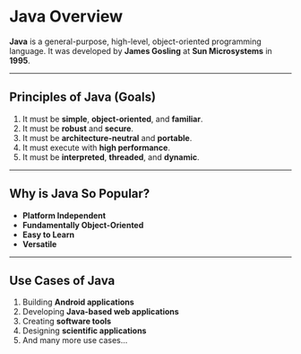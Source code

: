 # Java Overview

**Java** is a general-purpose, high-level, object-oriented programming language. It was developed by **James Gosling** at **Sun Microsystems** in **1995**.

---

## Principles of Java (Goals)

1. It must be **simple**, **object-oriented**, and **familiar**.  
2. It must be **robust** and **secure**.  
3. It must be **architecture-neutral** and **portable**.  
4. It must execute with **high performance**.  
5. It must be **interpreted**, **threaded**, and **dynamic**.

---

## Why is Java So Popular?

- **Platform Independent**  
- **Fundamentally Object-Oriented**  
- **Easy to Learn**  
- **Versatile**

---

## Use Cases of Java

1. Building **Android applications**  
2. Developing **Java-based web applications**  
3. Creating **software tools**  
4. Designing **scientific applications**  
5. And many more use cases...
